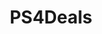 ---
title: PS4Deals
crosslinks:
- PS4
- youtubefactsbot
- GameSale
- patientgamers
- PSVR
- vita
- Games
- Rainbow6
- GameDeals
- Gamingcirclejerk
- giftcardexchange
- bloodborne
- playstation
- u_imguralbumbot
- GameStop
- AskReddit
- yugioh
- PUBATTLEGROUNDS
- forhonor
- xboxone
---